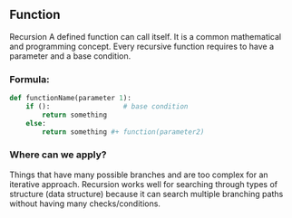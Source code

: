 ## Function
Recursion
A defined function can call itself. It is a common mathematical and programming concept. Every recursive function requires to have a parameter and a base condition.

### Formula:
```python
def functionName(parameter 1):
	if ():					# base condition
		return something
	else:
		return something #+ function(parameter2)
```

### Where can we apply?
Things that have many possible branches and are too complex for an iterative approach. Recursion works well for searching through types of structure (data structure) because it can search multiple branching paths without having many checks/conditions.